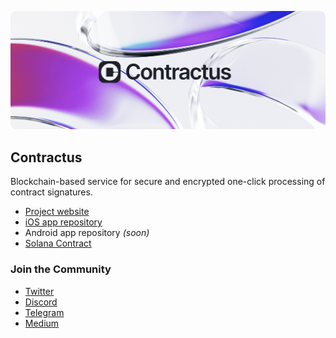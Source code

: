 
![Contractus](./assets/project-banner.png)

## Contractus

Blockchain-based service for secure and encrypted one-click processing of contract signatures.

- [Project website](https://contractus.tech)
- [iOS app repository](https://github.com/ContractusTech/contractus-ios)
- Android app repository *(soon)*
- [Solana Contract](https://github.com/ContractusTech/solana-contract)

### Join the Community
- [Twitter](https://twitter.com/ContractusTech)
- [Discord](https://discord.gg/uajcYBWvUR)
- [Telegram](https://t.me/contractus_chat)
- [Medium](https://medium.com/@contractus)